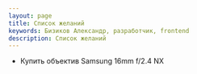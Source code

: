 ```yaml
---
layout: page
title: Список желаний
keywords: Бизиков Александр, разработчик, frontend
description: Список желаний
---
```


- Купить объектив Samsung 16mm f/2.4 NX
